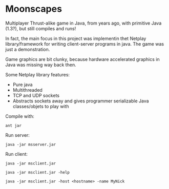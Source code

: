 Moonscapes
==========

Multiplayer Thrust-alike game in Java, from years ago, with primitive Java (1.3?), but still compiles and runs!

In fact, the main focus in this project was implementin thet Netplay library/framework for writing client-server programs in java. The game was just a demonstration.

Game graphics are bit clunky, because hardware accelerated graphics in Java was missing way back then.

Some Netplay library features:
* Pure java
* Multithreaded
* TCP and UDP sockets
* Abstracts sockets away and gives programmer serializable Java classes/objets to play with


Compile with: 

    ant jar

Run server:

    java -jar msserver.jar

Run client:

    java -jar msclient.jar
  
    java -jar msclient.jar -help
  
    java -jar msclient.jar -host <hostname> -name MyNick
